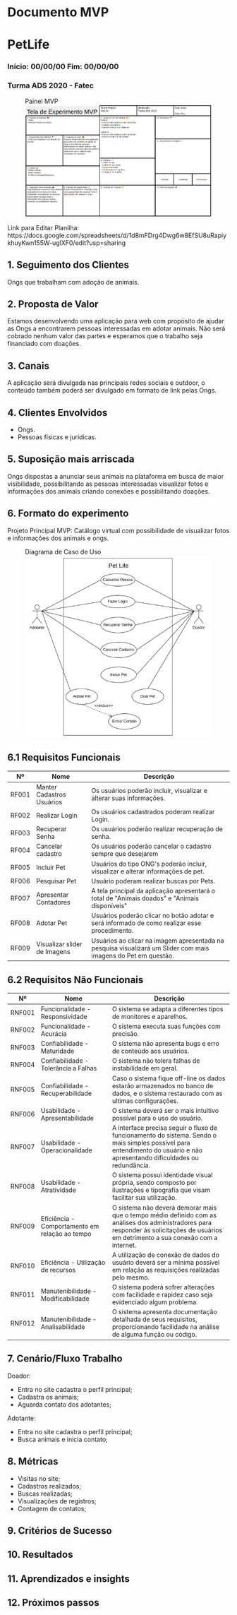 # Documento MVP
# PetLife
### Início: 00/00/00 Fim: 00/00/00
### Turma ADS 2020 - Fatec

<figure>
<figcaption>Painel MVP</figcaption>
<img src="https://github.com/TurmaADS2020/PetLife/blob/main/documentation/images/attachment/tela_de_experimento_mvp2.png?raw=true">
</figure>
Link para Editar Planilha: https://docs.google.com/spreadsheets/d/1d8mFDrg4Dwg6w8EfSU8uRapiykhuyKwn155W-uglXF0/edit?usp=sharing

## 1. Seguimento dos Clientes
Ongs que trabalham com adoção de animais.

## 2. Proposta de Valor
Estamos desenvolvendo uma aplicação para web com propósito de ajudar as Ongs a encontrarem pessoas interessadas em adotar animais. Não será cobrado nenhum valor das partes e esperamos que o trabalho seja financiado com doações.

## 3. Canais
A aplicação será divulgada nas principais redes sociais e outdoor, o conteúdo também poderá ser divulgado em formato de link pelas Ongs.

## 4. Clientes Envolvidos
* Ongs.
* Pessoas físicas e jurídicas.

## 5. Suposição mais arriscada
Ongs dispostas a anunciar seus animais na plataforma em busca de maior visibilidade, possibilitando as pessoas interessadas visualizar fotos e informações dos animais criando conexões e possibilitando doações.

## 6. Formato do experimento
Projeto Principal MVP: Catálogo virtual com possibilidade de visualizar fotos e informações dos animais e ongs.

<figure>
<figcaption>Diagrama de Caso de Uso</figcaption>
<img src="https://github.com/TurmaADS2020/PetLife/blob/main/documentation/images/attachment/mvp_caso_uso.png?raw=true">
</figure>

## 6.1 Requisitos Funcionais
|Nº|Nome|Descrição|
|--|----|---------|
|RF001|Manter Cadastros Usuários |Os usuários poderão incluir, visualizar e alterar suas informações.|
|RF002|Realizar Login|Os usuários cadastrados poderam realizar Login.|
|RF003|Recuperar Senha|Os usuários poderão realizar recuperação de senha.|
|RF004|Cancelar cadastro|Os usuários poderão cancelar o cadastro sempre que desejarem|
|RF005|Incluir Pet|Usuários do tipo ONG's poderão incluir, visualizar e alterar informações de pet.|
|RF006|Pesquisar Pet|Usuário poderam realizar buscas por Pets.|
|RF007|Apresentar Contadores|A tela principal da aplicação apresentará o total de "Animais doados" e "Animais disponíveis"|
|RF008|Adotar Pet|Usuários poderão clicar no botão adotar e será informado de como realizar esse procedimento.|
|RF009|Visualizar slider de Imagens|Usuários ao clicar na imagem apresentada na pesquisa visualizará um Slider com mais imagens do Pet em questão.|

## 6.2 Requisitos Não Funcionais
|Nº|Nome|Descrição|
|--|----|---------|
|RNF001|Funcionalidade - Responsividade|O sistema se adapta a diferentes tipos de monitores e aparelhos.|
|RNF002|Funcionalidade - Acurácia|O sistema executa suas funções com precisão.|
|RNF003|Confiabilidade - Maturidade|O sistema não apresenta bugs e erro de conteúdo aos usuários.|
|RNF004|Confiabilidade - Tolerância a Falhas|O sistema não tolera falhas de instabilidade em geral.|
|RNF005|Confiabilidade - Recuperabilidade|Caso o sistema fique off-line os dados estarão armazenados no banco de dados, e o sistema restaurado com as ultimas configurações.|
|RNF006|Usabilidade - Apresentabilidade|O sistema deverá ser o mais intuitivo possível para o uso do usuário.|
|RNF007|Usabilidade - Operacionalidade|A interface precisa seguir o fluxo de funcionamento do sistema. Sendo o mais simples possível para entendimento do usuário e não apresentando dificuldades ou redundância.|
|RNF008|Usabilidade - Atratividade|O sistema possui identidade visual própria, sendo composto por ilustrações e tipografia que visam facilitar sua utilização.|
|RNF009|Eficiência - Comportamento em relação ao tempo|O sistema não deverá demorar mais que o tempo médio definido com as análises dos administradores para responder ás solicitações de usuários em detrimento a sua conexão com a internet.|
|RNF010|Eficiência - Utilização de recursos| A utilização de conexão de dados do usuário deverá ser a mínima possível em relação as requisições realizadas pelo mesmo.|
|RNF011|Manutenibilidade - Modificabilidade|O sistema poderá sofrer alterações com facilidade e rapidez caso seja evidenciado algum problema.|
|RNF012|Manutenibilidade - Analisabilidade|O sistema apresenta documentação detalhada de seus requisitos, proporcionando facilidade na análise de alguma função ou código.|

## 7. Cenário/Fluxo Trabalho
Doador: </br>
* Entra no site cadastra o perfil principal; </br>
* Cadastra os animais; </br>
* Aguarda contato dos adotantes; </br>

Adotante: </br>
* Entra no site cadastra o perfil principal; </br>
* Busca animais e inicia contato; </br>
## 8. Métricas
* Visitas no site; </br>
* Cadastros realizados; </br>
* Buscas realizadas; </br>
* Visualizações de registros; </br>
* Contagem de contatos; </br>

## 9. Critérios de Sucesso

## 10. Resultados

## 11. Aprendizados e insights

## 12. Próximos passos

